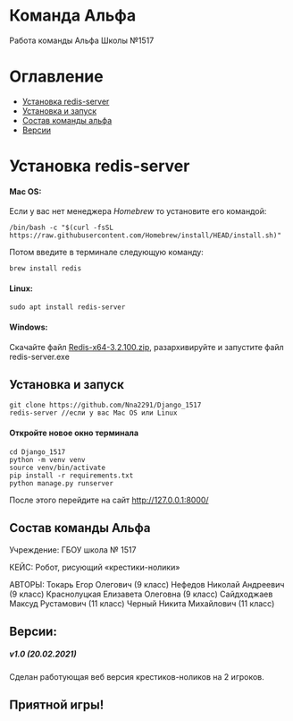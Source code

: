 # Команда Альфа

Работа команды Альфа Школы №1517
# Оглавление
- [Установка redis-server](https://github.com/Nna2291/Django_1517#установка-redis-server)
- [Установка и запуск](https://github.com/Nna2291/Django_1517#установка-и-запуск)
- [Cостав команды альфа](https://github.com/Nna2291/Django_1517#состав-команды-альфа)
- [Версии](https://github.com/Nna2291/Django_1517#версии)
# Установка redis-server
#### Mac OS:
Если у вас нет менеджера *Homebrew* то установите его командой:
```
/bin/bash -c "$(curl -fsSL https://raw.githubusercontent.com/Homebrew/install/HEAD/install.sh)"
```
Потом введите в терминале следующую команду:
```
brew install redis
```
#### Linux:
```
sudo apt install redis-server
```
#### Windows:
Скачайте файл [Redis-x64-3.2.100.zip](https://github.com/MSOpenTech/redis/releases/download/win-3.2.100/Redis-x64-3.2.100.zip), разархивируйте и запустите файл redis-server.exe
## Установка и запуск
```
git clone https://github.com/Nna2291/Django_1517
redis-server //если у вас Mac OS или Linux
```
#### Откройте новое окно терминала
```
cd Django_1517
python -m venv venv
source venv/bin/activate
pip install -r requirements.txt
python manage.py runserver
```

После этого перейдите на сайт http://127.0.0.1:8000/

## Состав команды Альфа
Учреждение:
ГБОУ школа № 1517

КЕЙС:
Робот, рисующий «крестики-нолики»

АВТОРЫ:
Токарь Егор Олегович (9 класс)
Нефедов Николай Андреевич (9 класс)
Краснолуцкая Елизавета Олеговна (9 класс)
Сайдходжаев Максуд Рустамович (11 класс)
Черный Никита Михайлович (11 класс)

## Версии:
##### v1.0 (20.02.2021)
Сделан работующая веб версия крестиков-ноликов на 2 игроков.

## Приятной игры!
